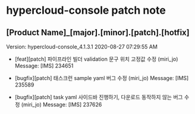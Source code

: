 # hypercloud-console patch note
## [Product Name]_[major].[minor].[patch].[hotfix]
Version: hypercloud-console_4.1.3.1
2020-08-27  07:29:55 AM
- [feat][patch] 파이프라인 빌더 validation 문구 위치 고정값 수정 (miri_jo) 
    Message: [IMS] 234651

- [bugfix][patch] 태스크런 sample yaml 버그 수정 (miri_jo) 
    Message: [IMS] 235589

- [bugfix][patch] task yaml 사이드바 진행하기, 다운로드 동작하지 않는 버그 수정 (miri_jo) 
    Message: [IMS] 237626
